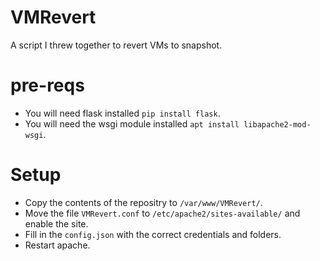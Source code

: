 # VMRevert
A script I threw together to revert VMs to snapshot.

# pre-reqs
* You will need flask installed `pip install flask`.
* You will need the wsgi module installed `apt install libapache2-mod-wsgi`.

# Setup
* Copy the contents of the repositry to `/var/www/VMRevert/`.
* Move the file `VMRevert.conf` to `/etc/apache2/sites-available/` and enable the site.
* Fill in the `config.json` with the correct credentials and folders.
* Restart apache.
